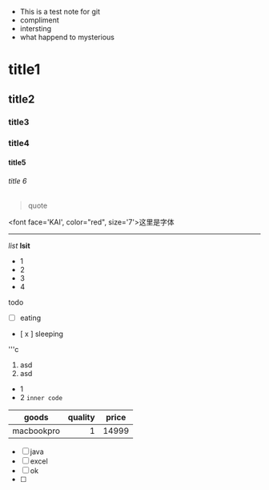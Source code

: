 - This is a test note for git
- compliment
- intersting
- what happend to mysterious 
# title1
## title2
### title3
### title4
#### title5
###### title 6

> quote 

<font face='KAI', color="red", size='7'>这里是字体</font>
***
*list*
**lsit**
- 1
- 2
- 3
- 4

todo
- [  ] eating 
- [ x ] sleeping 

'''c 

1. asd 
2. asd

- 1
- 2
`inner code`

| goods | quality |price |
| --- | ---: | :---: |
| macbookpro | 1 | 14999 |


- [ ] java 
- [ ] excel 
- [ ] ok
- [ ] 



